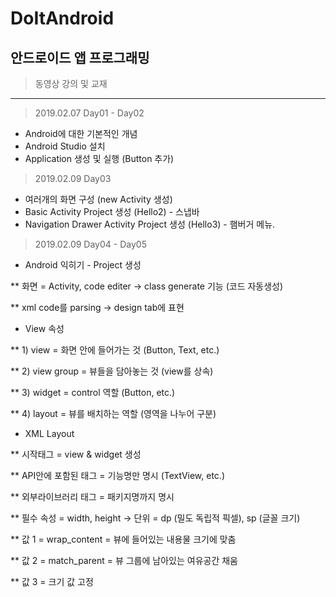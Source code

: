 # DoItAndroid
## 안드로이드 앱 프로그래밍
> 동영상 강의 및 교재
---
> 2019.02.07 Day01 - Day02
  * Android에 대한 기본적인 개념
  * Android Studio 설치
  * Application 생성 및 실행 (Button 추가)

> 2019.02.09 Day03
 * 여러개의 화면 구성 (new Activity 생성)
 * Basic Activity Project 생성 (Hello2) - 스냅바
 * Navigation Drawer Activity Project 생성 (Hello3) - 햄버거 메뉴.

> 2019.02.09 Day04 - Day05
 * Android 익히기 - Project 생성
 
 ** 화면 = Activity, code editer -> class generate 기능 (코드 자동생성)
 
 ** xml code를 parsing -> design tab에 표현
 
 * View 속성
 
 ** 1) view = 화면 안에 들어가는 것 (Button, Text, etc.)
 
 ** 2) view group = 뷰들을 담아놓는 것 (view를 상속)
 
 ** 3) widget = control 역할 (Button, etc.)
 
 ** 4) layout = 뷰를 배치하는 역할 (영역을 나누어 구분)
 
 * XML Layout
 
 ** 시작태그 = view & widget 생성
 
 ** API안에 포함된 태그 = 기능명만 명시 (TextView, etc.)
 
 ** 외부라이브러리 태그 = 패키지명까지 명시
 
 ** 필수 속성 = width, height -> 단위 = dp (밀도 독립적 픽셀), sp (글꼴 크기)
 
 ** 값 1 = wrap_content = 뷰에 들어있는 내용물 크기에 맞춤
 
 ** 값 2 = match_parent = 뷰 그룹에 남아있는 여유공간 채움
 
 ** 값 3 = 크기 값 고정
 

